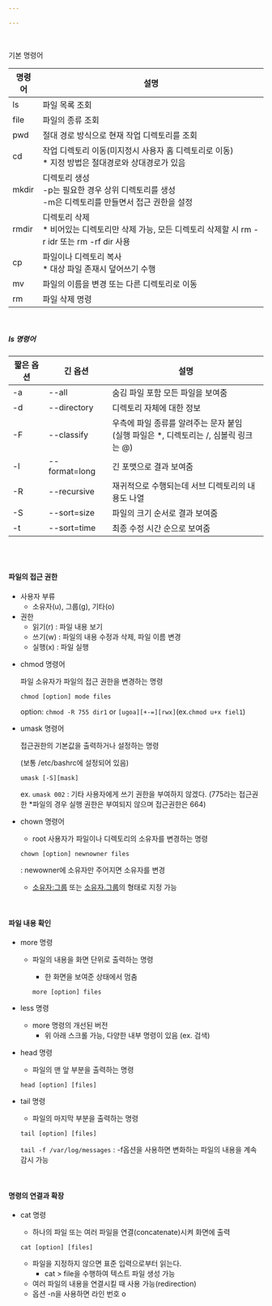 ```yaml
---

---
```


<br>

기본 명령어 

| 명령어 | 설명                                                         |
| ------ | ------------------------------------------------------------ |
| ls     | 파일 목록 조회                                               |
| file   | 파일의 종류 조회                                             |
| pwd    | 절대 경로 방식으로 현재 작업 디렉토리를 조회                 |
| cd     | 작업 디렉토리 이동(미지정시 사용자 홈 디렉토리로 이동)<br />* 지정 방법은 절대경로와 상대경로가 있음 |
| mkdir  | 디렉토리 생성<br />-p는 필요한 경우 상위 디렉토리를 생성<br />-m은 디렉토리를 만들면서 접근 권한을 설정 |
| rmdir  | 디렉토리 삭제<br />* 비어있는 디렉토리만 삭제 가능, 모든 디렉토리 삭제할 시 rm -r idr 또는 rm -rf dir 사용 |
| cp     | 파일이나 디렉토리 복사<br />* 대상 파일 존재시 덮어쓰기 수행 |
| mv     | 파일의 이름을 변경 또는 다른 디렉토리로 이동                 |
| rm     | 파일 삭제 명령                                               |

<br>

##### ls 명령어

| 짧은 옵션 | 긴 옵션       | 설명                                                         |
| --------- | ------------- | ------------------------------------------------------------ |
| -a        | --all         | 숨김 파일 포함 모든 파일을 보여줌                            |
| -d        | --directory   | 디렉토리 자체에 대한 정보                                    |
| -F        | --classify    | 우측에 파일 종류를 알려주는 문자 붙임<br />(실행 파일은 *, 디렉토리는 /, 심볼릭 링크는 @) |
| -l        | --format=long | 긴 포맷으로 결과 보여줌                                      |
| -R        | --recursive   | 재귀적으로 수행되는데 서브 디렉토리의 내용도 나열            |
| -S        | --sort=size   | 파일의 크기 순서로 결과 보여줌                               |
| -t        | --sort=time   | 최종 수정 시간 순으로 보여줌                                 |

<br>

<br>

#### 파일의 접근 권한

- 사용자 부류
  - 소유자(u), 그룹(g), 기타(o)
- 권한
  - 읽기(r) : 파일 내용 보기
  - 쓰기(w) : 파일의 내용 수정과 삭제, 파일 이름 변경
  - 실행(x) : 파일 실행 

* chmod 명령어

  파일 소유자가 파일의 접근 권한을 변경하는 명령

  `chmod [option] mode files`

  option: `chmod -R 755 dir1` or `[ugoa][+-=][rwx]`(ex.`chmod u+x fiel1`)

* umask 명령어

  접근권한의 기본값을 출력하거나 설정하는 명령

  (보통 /etc/bashrc에 설정되어 있음)

  `umask [-S][mask]`

  ex. `umask 002` : 기타 사용자에게 쓰기 권한을 부여하지 않겠다. (775라는 접근권한 *파일의 경우 실행 권한은 부여되지 않으며 접근권한은 664)

- chown 명령어

  - root 사용자가 파일이나 디렉토리의 소유자를 변경하는 명령

  `chown [option] newnowner files`

  : newowner에 소유자만 주어지면 소유자를 변경

  - <u>소유자:그룹</u> 또는 <u>소유자.그룹</u>의 형태로 지정 가능

<br>

#### 파일 내용 확인

* more 명령

  * 파일의 내용을 화면 단위로 출력하는 명령

    - 한 화면을 보여준 상태에서 멈춤

    `more [option] files`

* less 명령

  * more 명령의 개선된 버전
    * 위 아래 스크롤 가능, 다양한 내부 명령이 있음 (ex. 검색)

* head 명령

  * 파일의 맨 앞 부분을 출력하는 명령

  `head [option] [files]`

* tail 명령

  * 파일의 마지막 부분을 출력하는 명령

  `tail [option] [files]`

  `tail -f /var/log/messages` : -f옵션을 사용하면 변화하는 파일의 내용을 계속 감시 가능

<br>

#### 명령의 연결과 확장

- cat 명령

  - 하나의 파일 또는 여러 파일을 연결(concatenate)시켜 화면에 출력

  `cat [option] [files]`

  - 파일을 지정하지 않으면 표준 입력으로부터 읽는다.
    - cat > file을 수행하여 텍스트 파일 생성 가능
  - 여러 파일의 내용을 연결시킬 때 사용 가능(redirection)
  - 옵션 -n을 사용하면 라인 번호 o